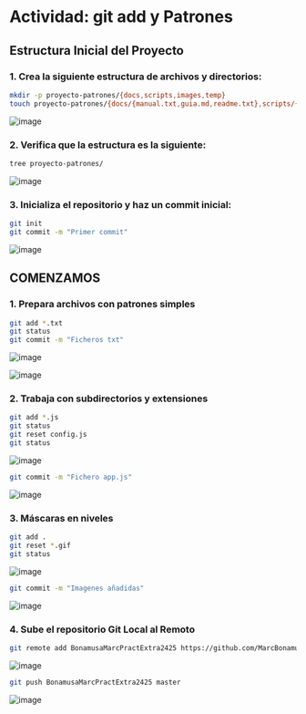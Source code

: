 # Actividad: git add y Patrones

## Estructura Inicial del Proyecto

### 1. Crea la siguiente estructura de archivos y directorios:
```bash
mkdir -p proyecto-patrones/{docs,scripts,images,temp}
touch proyecto-patrones/{docs/{manual.txt,guia.md,readme.txt},scripts/{app.js,utils.py,config.js},images/{logo.png,icon.jpg,banner.gif},temp/{pruebas.log,debug.txt,draft.md}}
```
![image](https://github.com/user-attachments/assets/6228ea0f-de7c-4c51-be33-7f6ec48da902)

### 2. Verifica que la estructura es la siguiente:
```bash
tree proyecto-patrones/
```

![image](https://github.com/user-attachments/assets/d1711e28-f08c-4bbb-99f2-f0ce50ebbb31)

### 3. Inicializa el repositorio y haz un commit inicial:
```bash
git init
git commit -m "Primer commit"
```

![image](https://github.com/user-attachments/assets/4756568d-94a1-41a1-bafa-ef71d50896c6)

## COMENZAMOS
### 1. Prepara archivos con patrones simples
```bash
git add *.txt
git status
git commit -m "Ficheros txt"
```

![image](https://github.com/user-attachments/assets/0e9bb718-4bbe-4e57-b32b-b15194bf52e9)

![image](https://github.com/user-attachments/assets/399081f3-3788-44df-a0ae-2eba26d82f80)

### 2. Trabaja con subdirectorios y extensiones
```bash
git add *.js
git status
git reset config.js
git status
```

![image](https://github.com/user-attachments/assets/a58bcec0-fbeb-4cab-83d8-896c223701fa)

```bash
git commit -m "Fichero app.js"
```
![image](https://github.com/user-attachments/assets/f75c646e-e032-4261-9489-f2fc615b0828)

### 3. Máscaras en niveles
```bash
git add .
git reset *.gif
git status
```
![image](https://github.com/user-attachments/assets/8b3a66df-f7ac-4e3e-97dc-3f5af1eaeed9)

```bash
git commit -m "Imagenes añadidas"
```
![image](https://github.com/user-attachments/assets/6a94eddc-9ea8-4dc7-bab3-fb2ca3f75599)

### 4. Sube el repositorio Git Local al Remoto
```bash
git remote add BonamusaMarcPractExtra2425 https://github.com/MarcBonamusa/BonamusaMarcPractExtra2425.git
```
![image](https://github.com/user-attachments/assets/7df9c215-7c0d-4e77-a0a2-bc0ead83c78b)

```bash
git push BonamusaMarcPractExtra2425 master
```
![image](https://github.com/user-attachments/assets/ee4426fd-33cd-4798-a88d-2d4b21596869)


